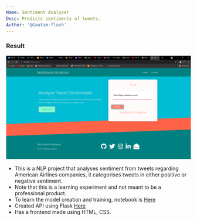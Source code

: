 ```yaml
---
Name: Sentiment Analyzer
Desc: Predicts sentiments of tweets.
Author: '@Gautam-flash'
---
```


### Result
![Screenshot](./static/Sent_ss_1.png)

- This is a NLP project that analyses sentiment from tweets regarding American Airlines companies, it categorises tweets in either positive or negative sentiment.
- Note that this is a learning experiment and not meant to be a professional product.
- To learn the model creation and training, notebook is [Here](./Data_and_model/Tweets_sent.ipynb)
- Created API using Flask [Here](./app.py)
- Has a frontend made using HTML, CSS.


